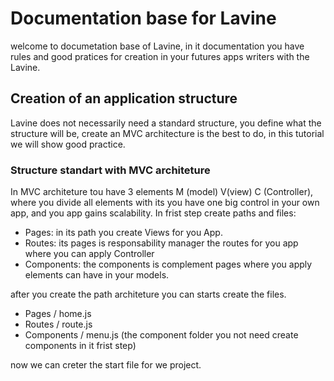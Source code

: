 # Documentation base for Lavine

welcome to documetation base of Lavine, in it documentation you have rules and good pratices for
creation in your  futures apps writers with the Lavine.

## Creation of an application structure

Lavine does not necessarily need a standard structure, you define what the structure will be, create
an MVC architecture is the best to do, in this tutorial we will show good practice.

### Structure standart with MVC architeture

In MVC architeture  tou have 3 elements  M (model) V(view) C (Controller), where you  divide all elements
with its you have one  big control in your own app, and you app gains scalability. In frist step create paths and files:

* Pages: in its path you create Views for you App.
* Routes: its pages is responsability manager the routes for you app where you can apply Controller
* Components: the components is complement pages where you apply elements can have in your  models.

after you create the path architeture you can  starts create the files.

* Pages / home.js
* Routes / route.js
* Components / menu.js (the component folder you not need create components in it frist step)

now we can creter the start  file for we project.
